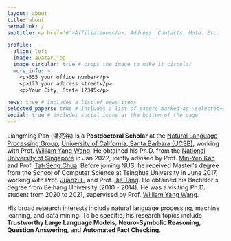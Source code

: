 ```yaml
---
layout: about
title: about
permalink: /
subtitle: <a href='#'>Affiliations</a>. Address. Contacts. Moto. Etc.

profile:
  align: left
  image: avatar.jpg
  image_circular: true # crops the image to make it circular
  more_info: >
    <p>555 your office number</p>
    <p>123 your address street</p>
    <p>Your City, State 12345</p>

news: true # includes a list of news items
selected_papers: true # includes a list of papers marked as "selected={true}"
social: true # includes social icons at the bottom of the page
---
```


Liangming Pan (潘亮铭) is a **Postdoctoral Scholar** at the [Natural Language Processing Group][UCSB], [University of California, Santa Barbara (UCSB)][UCSBSchool], working with Prof. [William Yang Wang][William]. He obtained his Ph.D. from the [National University of Singapore][NUS] in Jan 2022, jointly advised by Prof. [Min-Yen Kan][Min] and Prof. [Tat-Seng Chua][Chua]. Before joining NUS, he received Master's degree from the School of Computer Science at Tsinghua University in June 2017, working with Prof. [Juanzi Li][juanzili] and Prof. [Jie Tang][jietang]. He obtained his Bachelor's degree from Beihang University (2010 - 2014). He was a visiting Ph.D. student from 2020 to 2021, supervised by Prof. [William Yang Wang][William]. 

His broad research interests include natural language processing, machine learning, and data mining. 
To be specific, his research topics include **Trustworthy Large Language Models**, **Neuro-Symbolic Reasoning**, **Question Answering**, and **Automated Fact Checking**. 
<!-- *multi-media structure learning of food recipes*.  -->

[NGS]: https://www.nus.edu.sg/ngs/
[Tsinghua]: https://www.tsinghua.edu.cn/publish/newthu/index.html
[juanzili]: https://keg.cs.tsinghua.edu.cn/persons/ljz/
[jietang]: https://keg.cs.tsinghua.edu.cn/jietang/
[BUAA]: https://www.buaa.edu.cn/
[SOC]: https://www.comp.nus.edu.sg/
[NUS]: https://www.nus.edu.sg/
[Chua]: https://www.comp.nus.edu.sg/~chuats/
[NExT]: https://next.comp.nus.edu.sg/
[Min]: https://www.comp.nus.edu.sg/~kanmy/
[WING]: https://wing.comp.nus.edu.sg/
[UCSB]: https://nlp.cs.ucsb.edu/
[William]: https://sites.cs.ucsb.edu/~william/
[UCSBSchool]: https://www.ucsb.edu/
